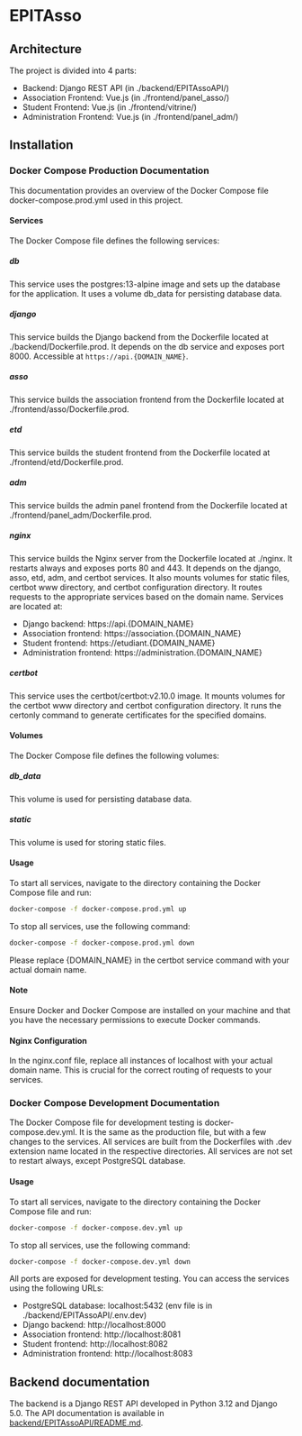 # EPITAsso

## Architecture

The project is divided into 4 parts:
- Backend: Django REST API (in ./backend/EPITAssoAPI/)
- Association Frontend: Vue.js (in ./frontend/panel_asso/)
- Student Frontend: Vue.js (in ./frontend/vitrine/)
- Administration Frontend: Vue.js (in ./frontend/panel_adm/)

## Installation

### Docker Compose Production Documentation

This documentation provides an overview of the Docker Compose file docker-compose.prod.yml used in this project.

#### Services
The Docker Compose file defines the following services:

##### db
This service uses the postgres:13-alpine image and sets up the database for the application. It uses a volume db_data for persisting database data.

##### django
This service builds the Django backend from the Dockerfile located at ./backend/Dockerfile.prod. It depends on the db service and exposes port 8000. Accessible at ``https://api.{DOMAIN_NAME}``.

##### asso
This service builds the association frontend from the Dockerfile located at ./frontend/asso/Dockerfile.prod.

##### etd
This service builds the student frontend from the Dockerfile located at ./frontend/etd/Dockerfile.prod.

##### adm
This service builds the admin panel frontend from the Dockerfile located at ./frontend/panel_adm/Dockerfile.prod.

##### nginx
This service builds the Nginx server from the Dockerfile located at ./nginx. It restarts always and exposes ports 80 and 443. It depends on the django, asso, etd, adm, and certbot services. It also mounts volumes for static files, certbot www directory, and certbot configuration directory. It routes requests to the appropriate services based on the domain name.
Services are located at:
- Django backend: https://api.{DOMAIN_NAME}
- Association frontend: https://association.{DOMAIN_NAME}
- Student frontend: https://etudiant.{DOMAIN_NAME}
- Administration frontend: https://administration.{DOMAIN_NAME}

##### certbot
This service uses the certbot/certbot:v2.10.0 image. It mounts volumes for the certbot www directory and certbot configuration directory. It runs the certonly command to generate certificates for the specified domains.

#### Volumes
The Docker Compose file defines the following volumes:

##### db_data
This volume is used for persisting database data.

##### static
This volume is used for storing static files.

#### Usage
To start all services, navigate to the directory containing the Docker Compose file and run:
```sh
docker-compose -f docker-compose.prod.yml up
```

To stop all services, use the following command:
```sh
docker-compose -f docker-compose.prod.yml down
```

Please replace {DOMAIN_NAME} in the certbot service command with your actual domain name.

#### Note
Ensure Docker and Docker Compose are installed on your machine and that you have the necessary permissions to execute Docker commands.

#### Nginx Configuration
In the nginx.conf file, replace all instances of localhost with your actual domain name. This is crucial for the correct routing of requests to your services.


### Docker Compose Development Documentation

The Docker Compose file for development testing is docker-compose.dev.yml.
It is the same as the production file, but with a few changes to the services.
All services are built from the Dockerfiles with .dev extension name located in the respective directories.
All services are not set to restart always, except PostgreSQL database.

#### Usage
To start all services, navigate to the directory containing the Docker Compose file and run:
```sh
docker-compose -f docker-compose.dev.yml up
```

To stop all services, use the following command:
```sh
docker-compose -f docker-compose.dev.yml down
```

All ports are exposed for development testing. You can access the services using the following URLs:
- PostgreSQL database: localhost:5432 (env file is in ./backend/EPITAssoAPI/.env.dev)
- Django backend: http://localhost:8000
- Association frontend: http://localhost:8081
- Student frontend: http://localhost:8082
- Administration frontend: http://localhost:8083

## Backend documentation

The backend is a Django REST API developed in Python 3.12 and Django 5.0.
The API documentation is available in [backend/EPITAssoAPI/README.md](./backend/EPITAssoAPI/README.md).
